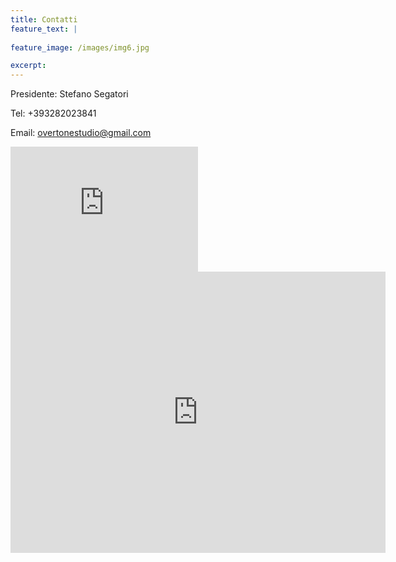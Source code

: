 ```yaml
---
title: Contatti
feature_text: |
  
feature_image: /images/img6.jpg

excerpt: 
---
```


Presidente: Stefano Segatori

Tel: +393282023841

Email: overtonestudio@gmail.com


<iframe src="https://www.google.com/maps/embed?pb=!1m18!1m12!1m3!1d2921.9874856903853!2d13.890039915414908!3d42.915304907847926!2m3!1f0!2f0!3f0!3m2!1i1024!2i768!4f13.1!3m3!1m2!1s0x1331f53d7696dbaf%3A0xff8911a35322a6d!2sOvertones+Studio!5e0!3m2!1sen!2sit!4v1489597022982" width="300" height="200" frameborder="0" style="border:0" allowfullscreen></iframe>


<iframe src="https://www.google.com/maps/embed?pb=!1m0!3m2!1sen!2sit!4v1489597110761!6m8!1m7!1sp3Z_K8SqkVYUmKUZ-Sq3ng!2m2!1d42.91532880711821!2d13.89210149877769!3f68.58422052431816!4f1.7364268439298058!5f0.7820865974627469" width="600" height="450" frameborder="0" style="border:0" allowfullscreen></iframe>
